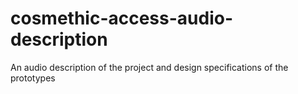 # cosmethic-access-audio-description
An audio description of the project and design specifications of the prototypes 
